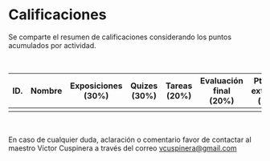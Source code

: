 # Calificaciones
Se comparte el resumen de calificaciones considerando los puntos acumulados por actividad.

<br>

|ID.|Nombre|Exposiciones<br>(30%)|Quizes<br>(30%)|Tareas<br>(20%)|Evaluación final<br>(20%)|Ptos. extras<br>(+)|__Calificación final__|
|:---|:---|:---:|:---:|:---:|:---:|:---:|:---:|
|||||||||

<br>

En caso de cualquier duda, aclaración o comentario favor de contactar al maestro Víctor Cuspinera a través del correo vcuspinera@gmail.com
